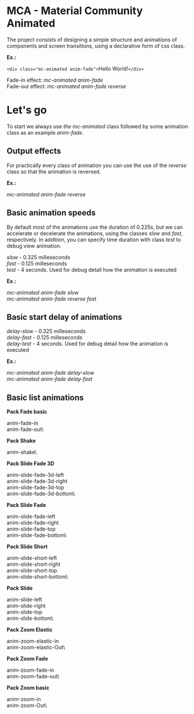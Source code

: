 # MCA - Material Community Animated

The project consists of designing a simple structure and animations of components and screen transitions, using a declarative form of css class.

**Ex.:**

`<div class="mc-animated anim-fade">`Hello World!`</div>`

Fade-in effect: _mc-animated anim-fade_\
Fade-out effect: _mc-animated anim-fade reverse_

# Let's go

To start we always use _the mc-animated_ class followed by some animation class as an example _anim-fade_.

##  Output effects 

For practically every class of animation you can use the use of the _reverse_ class so that the animation is reversed.

**Ex.:**

_mc-animated anim-fade reverse_


## Basic animation speeds

By default most of the animations use the duration of 0.225s, but we can accelerate or decelerate the animations, using the classes _slow_ and _fast_, respectively. In addition, you can specify time duration with class _test_ to debug view animation.

_slow_ - 0.325 milleseconds\
_fast_ - 0.125 milleseconds\
_test_ - 4 seconds. Used for debug detail how the animation is executed

**Ex.:**

_mc-animated anim-fade slow_\
_mc-animated anim-fade reverse fast_

## Basic start delay of animations

_delay-slow_ - 0.325 milleseconds\
_delay-fast_ - 0.125 milleseconds\
_delay-test_ - 4 seconds. Used for debug detail how the animation is executed

**Ex.:**

_mc-animated anim-fade delay-slow_\
_mc-animated anim-fade delay-fast_



## Basic list animations

**Pack Fade basic**

anim-fade-in\
anim-fade-out\

**Pack Shake**

anim-shake\

**Pack Slide Fade 3D**

anim-slide-fade-3d-left\
anim-slide-fade-3d-right\
anim-slide-fade-3d-top\
anim-slide-fade-3d-bottom\

**Pack Slide Fade**

anim-slide-fade-left\
anim-slide-fade-right\
anim-slide-fade-top\
anim-slide-fade-bottom\

**Pack Slide Short**

anim-slide-short-left\
anim-slide-short-right\
anim-slide-short-top\
anim-slide-short-bottom\

**Pack Slide**

anim-slide-left\
anim-slide-right\
anim-slide-top\
anim-slide-bottom\

**Pack Zoom Elastic**

anim-zoom-elastic-in\
anim-zoom-elastic-Out\

**Pack Zoom Fade**

anim-zoom-fade-in\
anim-zoom-fade-out\

**Pack Zoom basic**

anim-zoom-in\
anim-zoom-Out\
